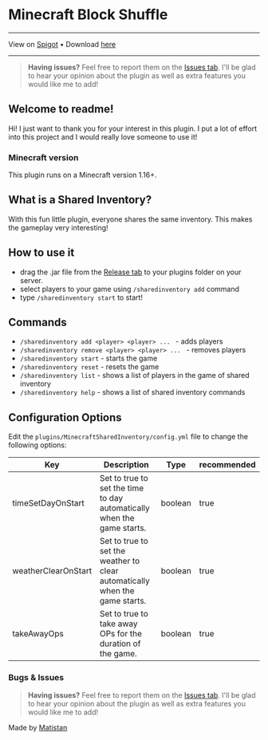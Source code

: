 # Minecraft Block Shuffle

---

View on [Spigot](https://www.spigotmc.org/resources/shared-inventory.109491/) •
Download [here](https://github.com/Matistan/MinecraftSharedInventory/releases)

---

> **Having issues?** Feel free to report them on the [Issues tab](https://github.com/Matistan/MinecraftSharedInventory/issues). I'll be glad to hear your opinion about the plugin as well as extra features you would like me to add!
## Welcome to readme!

Hi! I just want to thank you for your interest in this plugin. I put a lot of effort into this project and I would really love someone to use it!

### Minecraft version

This plugin runs on a Minecraft version 1.16+.

## What is a Shared Inventory?

With this fun little plugin, everyone shares the same inventory. This makes the gameplay very interesting!

## How to use it

- drag the .jar file from the [Release tab](https://github.com/Matistan/MinecraftSharedInventory/releases) to your plugins folder on your server.
- select players to your game using `/sharedinventory add` command
- type `/sharedinventory start` to start!

## Commands

- `/sharedinventory add <player> <player> ... ` - adds players
- `/sharedinventory remove <player> <player> ... ` - removes players
- `/sharedinventory start` - starts the game
- `/sharedinventory reset` - resets the game
- `/sharedinventory list` - shows a list of players in the game of shared inventory
- `/sharedinventory help` - shows a list of shared inventory commands

## Configuration Options

Edit the `plugins/MinecraftSharedInventory/config.yml` file to change the following options:

| Key                 | Description                                                                 | Type    | recommended                           |
|---------------------|-----------------------------------------------------------------------------|---------|---------------------------------------|
| timeSetDayOnStart   | Set to true to set the time to day automatically when the game starts.      | boolean | true                                  |
| weatherClearOnStart | Set to true to set the weather to clear automatically when the game starts. | boolean | true                                  |
| takeAwayOps         | Set to true to take away OPs for the duration of the game.                  | boolean | true                                  |

### Bugs & Issues

> **Having issues?** Feel free to report them on the [Issues tab](https://github.com/Matistan/MinecraftSharedInventory/issues). I'll be glad to hear your opinion about the plugin as well as extra features you would like me to add!

Made by [Matistan](https://github.com/Matistan)

